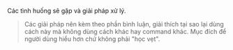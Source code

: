 Các tình huống sẽ gặp và giải pháp xử lý.



> Các giải pháp nên kèm theo phần bình luận, giải thích tại sao lại dùng cách này mà không dùng cách khác hay command khác. Mục đích để người dùng hiểu hơn chứ không phải "học vẹt".



